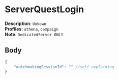 # ServerQuestLogin

**Description**: `Unkown` \
**Profiles**: `athena`, `campaign` \
**Note**: `DedicatedServer ONLY`

## Body
```js
{
    "matchmakingSessionId": "" //self explaining
}
```
